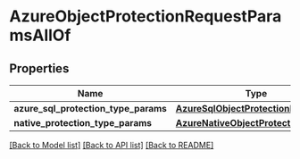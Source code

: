 # AzureObjectProtectionRequestParamsAllOf


## Properties
Name | Type | Description | Notes
------------ | ------------- | ------------- | -------------
**azure_sql_protection_type_params** | [**AzureSqlObjectProtectionParams**](AzureSqlObjectProtectionParams.md) |  | [optional] 
**native_protection_type_params** | [**AzureNativeObjectProtectionParams**](AzureNativeObjectProtectionParams.md) |  | [optional] 

[[Back to Model list]](../README.md#documentation-for-models) [[Back to API list]](../README.md#documentation-for-api-endpoints) [[Back to README]](../README.md)


